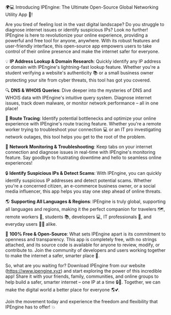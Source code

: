 🌍💻 Introducing IPEngine: The Ultimate Open-Source Global Networking Utility App 🚀!

Are you tired of feeling lost in the vast digital landscape? Do you struggle to diagnose internet issues or identify suspicious IPs? Look no further! IPEngine is here to revolutionize your online experience, providing a powerful and free tool for anyone, anywhere. With its robust features and user-friendly interface, this open-source app empowers users to take control of their online presence and make the internet safer for everyone.

💡 **IP Address Lookup & Domain Research**: Quickly identify any IP address or domain with IPEngine's lightning-fast lookup feature. Whether you're a student verifying a website's authenticity 📚 or a small business owner protecting your site from cyber threats, this tool has got you covered.

🔍 **DNS & WHOIS Queries**: Dive deeper into the mysteries of DNS and WHOIS data with IPEngine's intuitive query system. Diagnose internet issues, track down malware, or monitor network performance – all in one place!

📡 **Route Tracing**: Identify potential bottlenecks and optimize your online experience with IPEngine's route tracing feature. Whether you're a remote worker trying to troubleshoot your connection 💻 or an IT pro investigating network outages, this tool helps you get to the root of the problem.

💪 **Network Monitoring & Troubleshooting**: Keep tabs on your internet connection and diagnose issues in real-time with IPEngine's monitoring feature. Say goodbye to frustrating downtime and hello to seamless online experiences!

🔒 **Identify Suspicious IPs & Detect Scams**: With IPEngine, you can quickly identify suspicious IP addresses and detect potential scams. Whether you're a concerned citizen, an e-commerce business owner, or a social media influencer, this app helps you stay one step ahead of online threats.

🌎 **Supporting All Languages & Regions**: IPEngine is truly global, supporting all languages and regions, making it the perfect companion for travelers 🗺️, remote workers 💼, students 📚, developers 💻, IT professionals 🔧, and everyday users 👨‍💻 alike.

🌟 **100% Free & Open-Source**: What sets IPEngine apart is its commitment to openness and transparency. This app is completely free, with no strings attached, and its source code is available for anyone to review, modify, or contribute to. Join the community of developers and users working together to make the internet a safer, smarter place 🌟.

So, what are you waiting for? Download IPEngine from our website (https://www.ipengine.xyz) and start exploring the power of this incredible app! Share it with your friends, family, communities, and online groups to help build a safer, smarter internet – one IP at a time 🔒💪. Together, we can make the digital world a better place for everyone 🌎💕.

Join the movement today and experience the freedom and flexibility that IPEngine has to offer! 💥